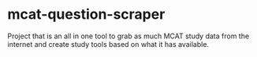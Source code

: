 # mcat-question-scraper
Project that is an all in one tool to grab as much MCAT study data from the internet and create study tools based on what it has available.
